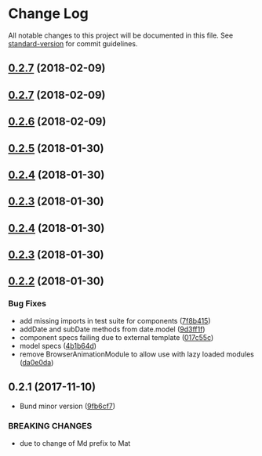 # Change Log

All notable changes to this project will be documented in this file. See [standard-version](https://github.com/conventional-changelog/standard-version) for commit guidelines.

<a name="0.2.7"></a>
## [0.2.7](https://github.com/gorilainvest/angular-date-format/compare/v0.2.6...v0.2.7) (2018-02-09)



<a name="0.2.7"></a>
## [0.2.7](https://github.com/gorilainvest/angular-date-format/compare/v0.2.6...v0.2.7) (2018-02-09)



<a name="0.2.6"></a>
## [0.2.6](https://github.com/gorilainvest/angular-date-format/compare/v0.2.5...v0.2.6) (2018-02-09)



<a name="0.2.5"></a>
## [0.2.5](https://github.com/gorilainvest/angular-date-format/compare/v0.2.4...v0.2.5) (2018-01-30)



<a name="0.2.4"></a>
## [0.2.4](https://github.com/gorilainvest/angular-date-format/compare/v0.2.3...v0.2.4) (2018-01-30)



<a name="0.2.3"></a>
## [0.2.3](https://github.com/gorilainvest/angular-date-format/compare/v0.2.2...v0.2.3) (2018-01-30)



<a name="0.2.4"></a>
## [0.2.4](https://github.com/gorilainvest/angular-date-format/compare/v0.2.2...v0.2.4) (2018-01-30)



<a name="0.2.3"></a>
## [0.2.3](https://github.com/gorilainvest/angular-date-format/compare/v0.2.2...v0.2.3) (2018-01-30)



<a name="0.2.2"></a>
## [0.2.2](https://github.com/gorilainvest/angular-date-format/compare/v0.2.1...v0.2.2) (2018-01-30)


### Bug Fixes

* add missing imports in test suite for components ([7f8b415](https://github.com/gorilainvest/angular-date-format/commit/7f8b415))
* addDate and subDate methods from date.model ([9d3ff1f](https://github.com/gorilainvest/angular-date-format/commit/9d3ff1f))
* component specs failing due to external template ([017c55c](https://github.com/gorilainvest/angular-date-format/commit/017c55c))
* model specs ([4b1b64d](https://github.com/gorilainvest/angular-date-format/commit/4b1b64d))
* remove BrowserAnimationModule to allow use with lazy loaded modules ([da0e0da](https://github.com/gorilainvest/angular-date-format/commit/da0e0da))



<a name="0.2.1"></a>
## 0.2.1 (2017-11-10)


* Bund minor version ([9fb6cf7](https://github.com/gorilainvest/angular-date-format/commit/9fb6cf7))


### BREAKING CHANGES

* due to change of Md prefix to Mat
